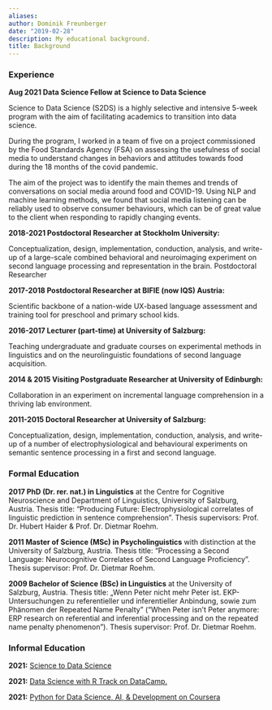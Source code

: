 ```yaml
---
aliases:
author: Dominik Freunberger
date: "2019-02-28"
description: My educational background.
title: Background
---
```


### Experience
__Aug 2021 Data Science Fellow at Science to Data Science__

Science to Data Science (S2DS) is a highly selective and intensive 5-week program with the aim of facilitating academics to transition into data science.

During the program, I worked in a team of five on a project commissioned by the Food Standards Agency (FSA) on assessing the usefulness of social media to understand changes in behaviors and attitudes towards food during the 18 months of the covid pandemic.

The aim of the project was to identify the main themes and trends of conversations on social media around food and COVID-19. Using NLP and machine learning methods, we found that social media listening can be reliably used to observe consumer behaviours, which can be of great value to the client when responding to rapidly changing events.

__2018-2021 Postdoctoral Researcher at Stockholm University:__

  Conceptualization, design, implementation, conduction, analysis, and write-up of a large-scale combined behavioral and neuroimaging experiment on second language processing and representation in the brain.
Postdoctoral Researcher

__2017-2018 Postdoctoral Researcher at BIFIE (now IQS) Austria:__

Scientific backbone of a nation-wide UX-based language assessment and training tool for preschool and primary school kids.

__2016-2017 Lecturer (part-time) at University of Salzburg:__

Teaching undergraduate and graduate courses on experimental methods in
linguistics and on the neurolinguistic foundations of second language acquisition.

__2014 & 2015 Visiting Postgraduate Researcher at University of Edinburgh:__

Collaboration in an experiment on incremental language comprehension in a thriving lab environment.

__2011-2015 Doctoral Researcher at University of Salzburg:__

Conceptualization, design, implementation, conduction, analysis, and write-
up of a number of electrophysiological and behavioural experiments on semantic sentence processing in a first and second language.


### Formal Education
__2017 PhD (Dr. rer. nat.) in Linguistics__ at the Centre for Cognitive Neuroscience and Department of Linguistics, University of Salzburg, Austria. Thesis title: “Producing Future: Electrophysiological correlates of linguistic prediction in sentence comprehension”. Thesis supervisors: Prof. Dr. Hubert Haider & Prof. Dr. Dietmar Roehm.  

__2011 Master of Science (MSc) in Psycholinguistics__ with distinction at the University of Salzburg, Austria. Thesis title: “Processing a Second Language: Neurocognitive Correlates of Second Language Proficiency”. Thesis supervisor: Prof. Dr. Dietmar Roehm.

__2009 Bachelor of Science (BSc) in Linguistics__ at the University of Salzburg, Austria. Thesis title: „Wenn Peter nicht mehr Peter ist. EKP- Untersuchungen zu referentieller und inferentieller Anbindung, sowie zum Phänomen der Repeated Name Penalty” (“When Peter isn’t Peter anymore: ERP research on referential and inferential processing and on the repeated name penalty phenomenon”). Thesis supervisor: Prof. Dr. Dietmar Roehm.

### Informal Education
__2021:__ [Science to Data Science](https://www.credential.net/a007ea22-7e45-4fd7-9bea-cf1977b012f6#gs.bhxu8p)

__2021:__ [Data Science with R Track on DataCamp.](https://www.datacamp.com/statement-of-accomplishment/track/4705929b5bbd9a0e3a817d8fe7d3c3edda78a3d5)

__2021:__ [Python for Data Science, AI, & Development on Coursera](https://www.coursera.org/account/accomplishments/certificate/PHSGZZEVPRVU)